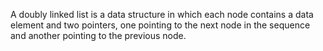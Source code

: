 A doubly linked list is a data structure in which each node contains a data element and two pointers, one pointing to the next node in the sequence and another pointing to the previous node. 
